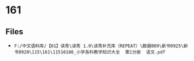 # 161

## Files

- `F:/中文语料库/【01】读秀\读秀 1.0\读秀补充库（REPEAT）\数据009\新书0925\新书0920\115\161\11516186_小学各科教学知识大全  第1分册  语文.pdf`
